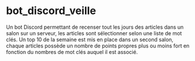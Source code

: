 # bot_discord_veille
Un bot Discord permettant de recenser tout les jours des articles dans un salon sur un serveur, les articles sont sélectionner selon une liste de mot clés. Un top 10 de la semaine est mis en place dans un second salon, chaque articles possède un nombre de points propres plus ou moins fort en fonction du nombres de mot clés auquel il est associé.
